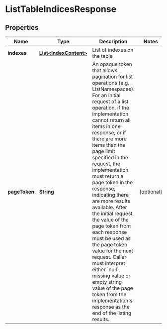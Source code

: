 

# ListTableIndicesResponse


## Properties

| Name | Type | Description | Notes |
|------------ | ------------- | ------------- | -------------|
|**indexes** | [**List&lt;IndexContent&gt;**](IndexContent.md) | List of indexes on the table |  |
|**pageToken** | **String** | An opaque token that allows pagination for list operations (e.g. ListNamespaces).  For an initial request of a list operation,  if the implementation cannot return all items in one response, or if there are more items than the page limit specified in the request, the implementation must return a page token in the response, indicating there are more results available.  After the initial request,  the value of the page token from each response must be used as the page token value for the next request.  Caller must interpret either &#x60;null&#x60;,  missing value or empty string value of the page token from the implementation&#39;s response as the end of the listing results.  |  [optional] |



